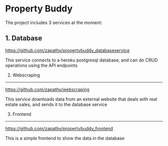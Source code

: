 # Property Buddy

The project includes 3 services at the moment:
<h2>1. Database</h2>

https://github.com/zapathy/propertybuddy_databaseservice

  This service connects to a heroku postgresql database, and can do CRUD operations using the API endpoints

2. Webscraping
---
https://github.com/zapathy/webscraping

  This service downloads data from an external website that deals with real estate sales, and sends it to the database service

3. Frontend
---
https://github.com/zapathy/propertybuddy_frontend

  This is a simple frontend to show the data in the database
